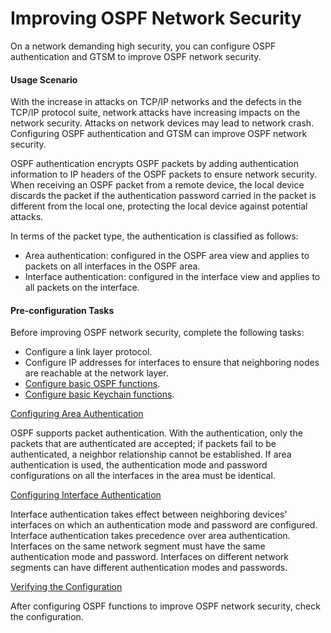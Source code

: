 Improving OSPF Network Security
===============================

On a network demanding high security, you can configure OSPF authentication and GTSM to improve OSPF network security.

#### Usage Scenario

With the increase in attacks on TCP/IP networks and the defects in the TCP/IP protocol suite, network attacks have increasing impacts on the network security. Attacks on network devices may lead to network crash. Configuring OSPF authentication and GTSM can improve OSPF network security.

OSPF authentication encrypts OSPF packets by adding authentication information to IP headers of the OSPF packets to ensure network security. When receiving an OSPF packet from a remote device, the local device discards the packet if the authentication password carried in the packet is different from the local one, protecting the local device against potential attacks.

In terms of the packet type, the authentication is classified as follows:

* Area authentication: configured in the OSPF area view and applies to packets on all interfaces in the OSPF area.
* Interface authentication: configured in the interface view and applies to all packets on the interface.

#### Pre-configuration Tasks

Before improving OSPF network security, complete the following tasks:

* Configure a link layer protocol.
* Configure IP addresses for interfaces to ensure that neighboring nodes are reachable at the network layer.
* [Configure basic OSPF functions](dc_vrp_ospf_cfg_0003.html).
* [Configure basic Keychain functions](dc_vrp_keychain_cfg_0005.html).


[Configuring Area Authentication](../../../../software/nev8r10_vrpv8r16/user/vrp/dc_vrp_ospf_cfg_0080.html)

OSPF supports packet authentication. With the authentication, only the packets that are authenticated are accepted; if packets fail to be authenticated, a neighbor relationship cannot be established. If area authentication is used, the authentication mode and password configurations on all the interfaces in the area must be identical.

[Configuring Interface Authentication](../../../../software/nev8r10_vrpv8r16/user/vrp/dc_vrp_ospf_cfg_0081.html)

Interface authentication takes effect between neighboring devices' interfaces on which an authentication mode and password are configured. Interface authentication takes precedence over area authentication. Interfaces on the same network segment must have the same authentication mode and password. Interfaces on different network segments can have different authentication modes and passwords.

[Verifying the Configuration](../../../../software/nev8r10_vrpv8r16/user/vrp/dc_vrp_ospf_cfg_0082.html)

After configuring OSPF functions to improve OSPF network security, check the configuration.